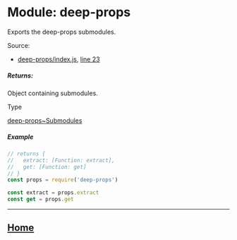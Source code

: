 Module: deep-props
==================

Exports the deep-props submodules.

Source:

*   [deep-props/index.js](https://github.com/jpcx/deep-props/blob/0.3.0/index.js), [line 23](https://github.com/jpcx/deep-props/blob/0.3.0/index.js#L23)

##### Returns:

Object containing submodules.

Type

[deep-props~Submodules](https://github.com/jpcx/deep-props/blob/0.3.0/docs/global.md#~Submodules)

##### Example

```js
// returns {
//   extract: [Function: extract],
//   get: [Function: get]
// }
const props = require('deep-props')

const extract = props.extract
const get = props.get
```

<hr>

## [Home](https://github.com/jpcx/deep-props/blob/0.3.0/README.md)